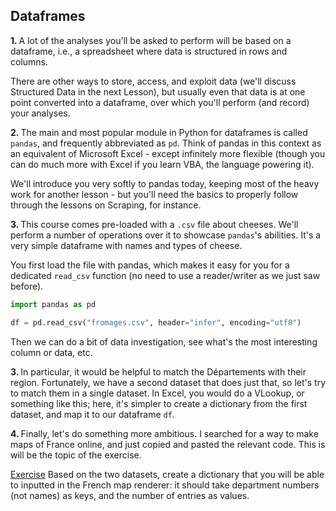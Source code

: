## Dataframes

<b>1. </b>A lot of the analyses you'll be asked to perform will be based on a dataframe, i.e., a spreadsheet where 
data is structured in rows and columns. 

There are other ways to store, access, and exploit data (we'll discuss Structured Data in the next Lesson), but 
usually even that data is at one point converted into a dataframe, over which you'll perform (and record) your analyses.

<b>2. </b>The main and most popular module in Python for dataframes is called `pandas`, and frequently abbreviated 
as `pd`. Think of pandas in this context as an equivalent of Microsoft Excel - except 
infinitely more flexible (though you can do much more with Excel if you learn VBA, the language powering it).

We'll introduce you very softly to pandas today, keeping most of the heavy work for another lesson - but you'll need 
the basics to properly follow through the lessons on Scraping, for instance.

<b>3. </b>This course comes pre-loaded with a `.csv` file about cheeses. We'll perform a number of operations over 
it to showcase `pandas`'s abilities. It's a very simple dataframe with names and types of cheese.

You first load the file with pandas, which makes it easy for you for a dedicated `read_csv` function (no need to use 
a reader/writer as we just saw before).

```python
import pandas as pd

df = pd.read_csv("fromages.csv", header="infer", encoding="utf8")
```

Then we can do a bit of data investigation, see what's the most interesting column or data, etc.

<b>3. </b> In particular, it would be helpful to match the Départements with their region. Fortunately, we have a 
second dataset that does just that, so let's try to match them in a single dataset. In Excel, you would do a VLookup,
or something like this; here, it's simpler to create a dictionary from the first dataset, and map it to our 
dataframe `df`.

<b>4. </b>Finally, let's do something more ambitious. I searched for a way to make maps of France online, and just 
copied and pasted the relevant code.  This is will be the topic of the exercise.

<u>Exercise</u> Based on the two datasets, create a dictionary that you will be able to inputted in the French map 
renderer: it should take department numbers (not names) as keys, and the number of entries as values.
